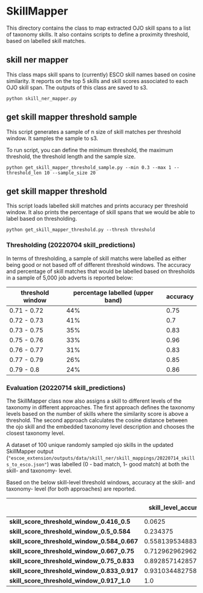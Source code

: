 # SkillMapper

This directory contains the class to map extracted OJO skill spans to a list of taxonomy skills. It also contains scripts to define a proximity threshold, based on labelled skill matches.

## skill ner mapper

This class maps skill spans to (currently) ESCO skill names based on cosine similarity. It reports on the top 5 skills and skill scores associated to each OJO skill span. The outputs of this class are saved to s3.

`python skill_ner_mapper.py`

## get skill mapper threshold sample

This script generates a sample of n size of skill matches per threshold window. It samples the sample to s3.

To run script, you can define the minimum threshold, the maximum threshold, the threshold length and the sample size.

`python get_skill_mapper_threshold_sample.py --min 0.3 --max 1 --threshold_len 10 --sample_size 20`

## get skill mapper threshold

This script loads labelled skill matches and prints accuracy per threshold window. It also prints the percentage of skill spans that we would be able to label based on thresholding.

`python get_skill_mapper_threshold.py --thresh threshold`

### Thresholding (20220704 skill_predictions)

In terms of thresholding, a sample of skill matchs were labelled as either being good or not based off of different threshold windows. The accuracy and percentage of skill matches that would be labelled based on thresholds in a sample of 5,000 job adverts is reported below:

| threshold window | percentage labelled (upper band) | accuracy |
| ---------------- | -------------------------------- | -------- |
| 0.71 - 0.72      | 44%                              | 0.75     |
| 0.72 - 0.73      | 41%                              | 0.7      |
| 0.73 - 0.75      | 35%                              | 0.83     |
| 0.75 - 0.76      | 33%                              | 0.96     |
| 0.76 - 0.77      | 31%                              | 0.83     |
| 0.77 - 0.79      | 26%                              | 0.85     |
| 0.79 - 0.8       | 24%                              | 0.86     |

### Evaluation (20220714 skill_predictions)

The SkillMapper class now also assigns a skill to different levels of the taxonomy in different approaches. The first approach defines the taxonomy levels based on the number of skills where the similarity score is above a threshold. The second approach calculates the cosine distance between the ojo skill and the embedded taxonomy level description and chooses the closest taxonomy level.

A dataset of 100 unique randomly sampled ojo skills in the updated SkillMapper output (`"escoe_extension/outputs/data/skill_ner/skill_mappings/20220714_skills_to_esco.json"`) was labelled (0 - bad match, 1- good match) at both the skill- and taxonomy- level.

Based on the below skill-level threshold windows, accuracy at the skill- and taxonomy- level (for both approaches) are reported.

|                                              | **skill_level_accuracy** | **top\_'Level 2 preferred term'\_tax_level_accuracy** | **top\_'Level 3 preferred term'\_tax_level_accuracy** | **most_common_1_level_accuracy** | **most_common_2_level_accuracy** | **most_common_3_level_accuracy** |
| -------------------------------------------- | ------------------------ | ----------------------------------------------------- | ----------------------------------------------------- | -------------------------------- | -------------------------------- | -------------------------------- |
| **skill_score_threshold_window_0.416_0.5**   | 0.0625                   | 0.0                                                   | 0.75                                                  | 0.4375                           | 0.4375                           | 0.0                              |
| **skill_score_threshold_window_0.5_0.584**   | 0.234375                 | 0.1875                                                | 0.578125                                              | 0.6875                           | 0.6875                           | 0.640625                         |
| **skill_score_threshold_window_0.584_0.667** | 0.5581395348837210       | 0.2248062015503880                                    | 0.875968992248062                                     | 0.8992248062015500               | 0.875968992248062                | 0.875968992248062                |
| **skill_score_threshold_window_0.667_0.75**  | 0.7129629629629630       | 0.32407407407407400                                   | 0.9351851851851850                                    | 0.8888888888888890               | 0.8240740740740740               | 0.7037037037037040               |
| **skill_score_threshold_window_0.75_0.833**  | 0.8928571428571430       | 0.6607142857142860                                    | 0.9821428571428570                                    | 0.8928571428571430               | 0.8928571428571430               | 0.8928571428571430               |
| **skill_score_threshold_window_0.833_0.917** | 0.9310344827586210       | 0.5172413793103450                                    | 1.0                                                   | 0.9655172413793100               | 0.9655172413793100               | 0.896551724137931                |
| **skill_score_threshold_window_0.917_1.0**   | 1.0                      | 0.6666666666666670                                    | 1.0                                                   | 1.0                              | 1.0                              | 1.0                              |
